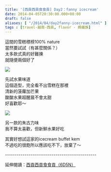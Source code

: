```yaml
---
title: '[西貢西貢食食貢] Day2：fanny icecream'
date: 2014-04-05T20:30:00.000+08:00
draft: false
aliases: [ "/2014/04/day2fanny-icecream.html" ]
tags : [travel-越南-西貢, flavor - 螞蟻族]
---
```


這間的雪糕標榜100% nature  
當然要試試（有甚麼關係？）  
太多款式真的好難揀  
就隨便兩個好了  

![](/images/saigon2l.jpg)

先試水果味道  
這個造型，完全看不出雪糕在那裡  
清新的菠蘿加芒果  
酸酸水果超醒晨不會太甜  
好喜歡耶～  

![](/images/saigon2l1.jpg)

另一款的朱古力味  
我不算太喜歡，但新鮮水果好吃  
  
其實好想試這家的icecream buffet kem  
不過吃的很飽所以應該吃不下，放棄了～  
  
\-----------------------------------------------  
  
延伸閱讀：[西貢西貢食食貢（6D5N）](https://hidie.net/saigon6d5n/)

